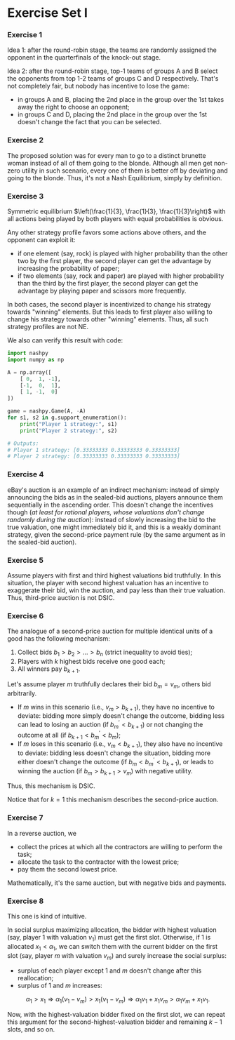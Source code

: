 # Exercise Set I

### Exercise 1

Idea 1: after the round-robin stage, the teams are randomly assigned the opponent in the quarterfinals of the knock-out stage.

Idea 2: after the round-robin stage, top-1 teams of groups A and B select the opponents from top 1-2 teams of  groups C and D respectively.
That's not completely fair, but nobody has incentive to lose the game:
* in groups A and B, placing the 2nd place in the group over the 1st takes away the right to choose an opponent;
* in groups C and D, placing the 2nd place in the group over the 1st doesn't change the fact that you can be selected.

### Exercise 2

The proposed solution was for every man to go to a distinct brunette woman instead of all of them going to the blonde.
Although all men get non-zero utility in such scenario, every one of them is better off by deviating and going to the blonde.
Thus, it's not a Nash Equilibrium, simply by definition.

### Exercise 3

Symmetric equilibrium $\left(\frac{1}{3}, \frac{1}{3}, \frac{1}{3}\right)$ with all actions being played by both players with equal probabilities is obvious.

Any other strategy profile favors some actions above others, and the opponent can exploit it:
* if one element (say, rock) is played with higher probability than the other two by the first player, the second player can get the advantage by increasing the probability of paper;
* if two elements (say, rock and paper) are played with higher probability than the third by the first player, the second player can get the advantage by playing paper and scissors more frequently.

In both cases, the second player is incentivized to change his strategy towards "winning" elements.
But this leads to first player also willing to change his strategy towards other "winning" elements.
Thus, all such strategy profiles are not NE.

We also can verify this result with code:
```python
import nashpy
import numpy as np

A = np.array([
    [ 0,  1, -1],
    [-1,  0,  1],
    [ 1, -1,  0]
])

game = nashpy.Game(A, -A)
for s1, s2 in g.support_enumeration():
    print("Player 1 strategy:", s1)
    print("Player 2 strategy:", s2)

# Outputs:
# Player 1 strategy: [0.33333333 0.33333333 0.33333333]
# Player 2 strategy: [0.33333333 0.33333333 0.33333333]
```

### Exercise 4

eBay's auction is an example of an indirect mechanism: instead of simply announcing the bids as in the sealed-bid auctions, players announce them sequentially in the ascending order.
This doesn't change the incentives though (*at least for rational players, whose valuations don't change randomly during the auction*): instead of slowly increasing the bid to the true valuation, one might immediately bid it, and this is a weakly dominant strategy, given the second-price payment rule (by the same argument as in the sealed-bid auction).

### Exercise 5

Assume players with first and third highest valuations bid truthfully.
In this situation, the player with second highest valuation has an incentive to exaggerate their bid, win the auction, and pay less than their true valuation.
Thus, third-price auction is not DSIC.

### Exercise 6

The analogue of a second-price auction for multiple identical units of a good has the following mechanism:
1. Collect bids $b_1 > b_2 > ... > b_n$ (strict inequality to avoid ties);
2. Players with $k$ highest bids receive one good each;
3. All winners pay $b_{k+1}$.

Let's assume player $m$ truthfully declares their bid $b_m = v_m$, others bid arbitrarily.
* If $m$ wins in this scenario (i.e., $v_m > b_{k+1}$), they have no incentive to deviate: bidding more simply doesn't change the outcome, bidding less can lead to losing an auction (if $b_m^\prime < b_{k+1}$) or not changing the outcome at all (if $b_{k+1} < b_m^\prime < b_m$);
* If $m$ loses in this scenario (i.e., $v_m < b_{k+1}$), they also have no incentive to deviate: bidding less doesn't change the situation, bidding more either doesn't change the outcome (if $b_m < b_m^\prime < b_{k+1}$), or leads to winning the auction (if $b_m > b_{k+1} > v_m$) with negative utility.

Thus, this mechanism is DSIC.

Notice that for $k=1$ this mechanism describes the second-price auction.

### Exercise 7

In a reverse auction, we
* collect the prices at which all the contractors are willing to perform the task;
* allocate the task to the contractor with the lowest price;
* pay them the second lowest price.

Mathematically, it's the same auction, but with negative bids and payments.

### Exercise 8

This one is kind of intuitive. 

In social surplus maximizing allocation, the bidder with highest valuation (say, player $1$ with valuation $v_1$) must get the first slot.
Otherwise, if $1$ is allocated $x_1 < \alpha_1$, we can switch them with the current bidder on the first slot (say,  player $m$ with valuation $v_m$) and surely increase the social surplus:
* surplus of each player except $1$ and $m$ doesn't change after this reallocation;
* surplus of $1$ and $m$ increases:

$$
\alpha_1 > x_1 \Rightarrow \alpha_1 (v_1 - v_m) > x_1 (v_1 - v_m) \Rightarrow \alpha_1 v_1 + x_1 v_m > \alpha_1 v_m + x_1 v_1.
$$

Now, with the highest-valuation bidder fixed on the first slot, we can repeat this argument for the second-highest-valuation bidder and remaining $k-1$ slots, and so on.

